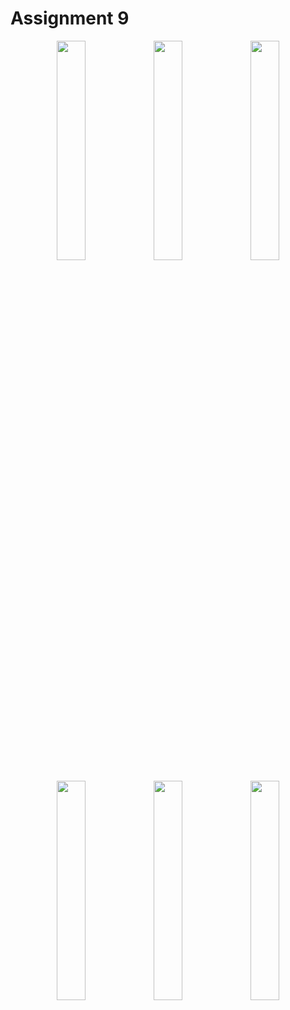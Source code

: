 # Assignment 9

<p align="center">
  <img src="https://github.com/Trey-Gaines/MyCats/raw/main/Sim1.png" width="30%" />
  <img src="https://github.com/Trey-Gaines/MyCats/raw/main/Sim2.png" width="30%" />
  <img src="https://github.com/Trey-Gaines/MyCats/raw/main/Sim3.png" width="30%" />
</p>

<p align="center">
  <img src="https://github.com/Trey-Gaines/MyCats/raw/main/Sim4.png" width="30%" />
  <img src="https://github.com/Trey-Gaines/MyCats/raw/main/Sim5.png" width="30%" />
  <img src="https://github.com/Trey-Gaines/MyCats/raw/main/Sim6.png" width="30%" />
</p>
